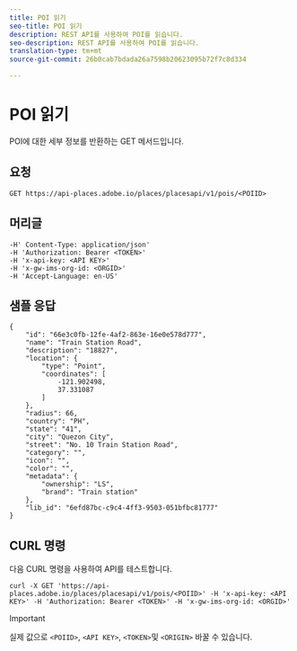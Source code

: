 ```yaml
---
title: POI 읽기
seo-title: POI 읽기
description: REST API를 사용하여 POI를 읽습니다.
seo-description: REST API를 사용하여 POI를 읽습니다.
translation-type: tm+mt
source-git-commit: 26b0cab7bdada26a7598b20623095b72f7c8d334

---
```



# POI 읽기

POI에 대한 세부 정보를 반환하는 GET 메서드입니다.

## 요청

```text
GET https://api-places.adobe.io/places/placesapi/v1/pois/<POIID>
```

## 머리글

```text
-H' Content-Type: application/json'  
-H 'Authorization: Bearer <TOKEN>'  
-H 'x-api-key: <API KEY>'  
-H 'x-gw-ims-org-id: <ORGID>'  
-H 'Accept-Language: en-US'
```

## 샘플 응답

```text
{
    "id": "66e3c0fb-12fe-4af2-863e-16e0e578d777",
    "name": "Train Station Road",
    "description": "18827",
    "location": {
        "type": "Point",
        "coordinates": [
            -121.902498,
            37.331087
        ]
    },
    "radius": 66,
    "country": "PH",
    "state": "41",
    "city": "Quezon City",
    "street": "No. 10 Train Station Road",
    "category": "",
    "icon": "",
    "color": "",
    "metadata": {
        "ownership": "LS",
        "brand": "Train station"
    },
    "lib_id": "6efd87bc-c9c4-4ff3-9503-051bfbc81777"
}
```

## CURL 명령

다음 CURL 명령을 사용하여 API를 테스트합니다.

```text
curl -X GET 'https://api-places.adobe.io/places/placesapi/v1/pois/<POIID>' -H 'x-api-key: <API KEY>' -H 'Authorization: Bearer <TOKEN>' -H 'x-gw-ims-org-id: <ORGID>'
```

>[!IMPORTANT]
>
>실제 값으로 `<POIID>`, `<API KEY>`, `<TOKEN>`및 `<ORIGIN>` 바꿀 수 있습니다.

